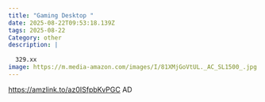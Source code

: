 ```yaml
---
title: "Gaming Desktop "
date: 2025-08-22T09:53:18.139Z
tags: 2025-08-22
Category: other
description: |
  
  329.xx
image: https://m.media-amazon.com/images/I/81XMjGoVtUL._AC_SL1500_.jpg
---
```

https://amzlink.to/az0ISfpbKvPGC
AD